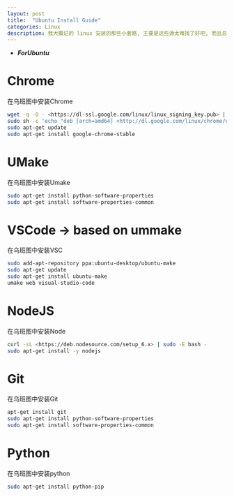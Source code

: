 ```yaml
---
layout: post
title:  "Ubuntu Install Guide"
categories: Linux
description: 我大概记的 linux 安装的那些小套路, 主要是这些源太难找了好吧, 而且总会忘了操作其中一步, 我选择复制粘贴!!!
---
```


-   **_ForUbuntu_**

# Chrome

在乌班图中安装Chrome

```bash
wget -q -O - <https://dl-ssl.google.com/linux/linux_signing_key.pub> | sudo apt-key add - 
sudo sh -c 'echo "deb [arch=amd64] <http://dl.google.com/linux/chrome/deb/> stable main" >> /etc/apt/sources.list.d/google-chrome.list'
sudo apt-get update 
sudo apt-get install google-chrome-stable
```

# UMake

在乌班图中安装Umake

```bash
sudo apt-get install python-software-properties
sudo apt-get install software-properties-common 
```

# VSCode -> based on ummake

在乌班图中安装VSC

```bash
sudo add-apt-repository ppa:ubuntu-desktop/ubuntu-make
sudo apt-get update
sudo apt-get install ubuntu-make
umake web visual-studio-code
```

# NodeJS

在乌班图中安装Node

```bash
curl -sL <https://deb.nodesource.com/setup_6.x> | sudo -E bash -
sudo apt-get install -y nodejs
```

# Git

在乌班图中安装Git

```bash
apt-get install git
sudo apt-get install python-software-properties
sudo apt-get install software-properties-common 
```

# Python

在乌班图中安装python

```bash
sudo apt-get install python-pip
```
